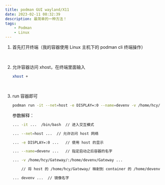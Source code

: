 ```yaml
---
title: podman GUI wayland/X11
date: 2023-02-11 08:32:39
description: 最简单的一种方法！
tags:
    - Podman
    - Linux
---
```


    
1. 首先打开终端（我的容器使用 Linux 主机下的 podman cli 终端操作）

</br>

2. 允许容器访问 xhost，在终端里面输入
    
    ```bash
    xhost +
    ```
</br>

3. run 容器即可
    
    ```bash
    podman run -it --net=host -e DISPLAY=:0 --name=devenv -v /home/hcy/Gateway/:/home/devenv/Gateway devenv /bin/bash
    ```
    
    
    参数解释：

     
    
    ```bash
    ... -it ...  /bin/bash  // 进入交互模式 
    ```

    
    ```bash
    ... --net=host ...  // 允许访问 host 网络 
    ```
    
    
    ```bash
    ... -e DISPLAY=:0 ...   // 使用 host 的显示 
    ```
    
    ```bash
    ... --name=devenv ...   // 指定启动之后容器的名字
    ```
    
    ```bash
    ... -v /home/hcy/Gateway/:/home/devenv/Gateway ...  
    
        // 将 host 的 /home/hcy/Gateway/ 映射到 container 的 /home/devenv/Gateway
    ```
    
    ```bash
    ... devenv ...  // 镜像名字 
    ```
